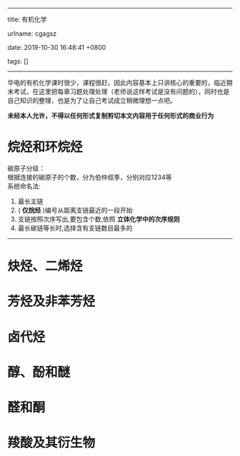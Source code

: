 
---

title: 有机化学

urlname: cgagsz

date: 2019-10-30 16:48:41 +0800

tags: []

---
华电的有机化学课时很少，课程很赶，因此内容基本上只讲核心的重要的，临近期末考试，在这里把每章习题处理处理（老师说这样考试是没有问题的），同时也是自己知识的整理，也是为了让自己考试成立稍微理想一点吧。

**未经本人允许，不得以任何形式复制剪切本文内容用于任何形式的商业行为** 

<a name="xVJB3"></a>
# 烷烃和环烷烃
碳原子分级：<br />根据连接的碳原子的个数，分为伯仲叔季，分别对应1234等<br />系统命名法: 

1. 最长主链
1. ( **仅烷烃** )编号从距离支链最近的一段开始
1. 支链按照次序写出,要包含个数,依照 **立体化学中的次序规则** 
1. 最长碳链等长时,选择含有支链数目最多的


---


<a name="nclMf"></a>
# 炔烃、二烯烃
<a name="OPGrS"></a>
# 芳烃及非苯芳烃
<a name="3tAef"></a>
# 卤代烃
<a name="mwHlP"></a>
# 醇、酚和醚
<a name="jg7CX"></a>
# 醛和酮
<a name="v6W8v"></a>
# 羧酸及其衍生物


